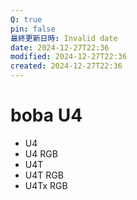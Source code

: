 ```yaml
---
Q: true
pin: false
最終更新日時: Invalid date
date: 2024-12-27T22:36
modified: 2024-12-27T22:36
created: 2024-12-27T22:36
---
```

# boba U4

- U4
- U4 RGB
- U4T
- U4T RGB
- U4Tx RGB